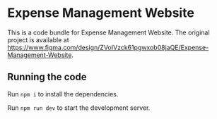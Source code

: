 
  # Expense Management Website

  This is a code bundle for Expense Management Website. The original project is available at https://www.figma.com/design/ZVoIVzck61pgwxob08jaQE/Expense-Management-Website.

  ## Running the code

  Run `npm i` to install the dependencies.

  Run `npm run dev` to start the development server.
  